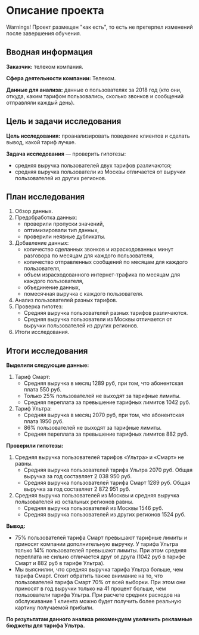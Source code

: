 # Описание проекта

Warnings! Проект размещен "как есть", то есть не претерпел изменений после завершения обучения.

## Вводная информация
**Заказчик:** телеком компания.

**Сфера деятельности компании:** Телеком.

**Данные для анализа:** данные о пользователях за 2018 год (кто они, откуда, каким тарифом пользовались, сколько звонков и сообщений отправляли каждый день).

## Цель и задачи исследования
**Цель исследования:** проанализировать поведение клиентов и сделать вывод, какой тариф лучше.

**Задача исследования** — проверить гипотезы:
* средняя выручка пользователей двух тарифов различаются;
* средняя выручка пользователи из Москвы отличается от выручки пользователей из других регионов.

## План исследования

1. Обзор данных.
2. Предобработка данных:
    * проверили пропуски значений,
    * оптимизировали тип данных,
    * проверили неявные дубликаты.
3. Добавление данных:
    * количество сделанных звонков и израсходованных минут разговора по месяцам для каждого пользователя,
    * количество отправленных сообщений по месяцам для каждого пользователя,
    * объем израсходованного интернет-трафика по месяцам для каждого пользователя,
    * объединение данных,
    * помесячная выручка с каждого пользователя.
4. Анализ пользователей разных тарифов.
5. Проверка гипотез:
    * Cредняя выручка пользователей разных тарифов различаются.
    * Средняя выручка пользователи из Москвы отличается от выручки пользователей из других регионов.
6. Итоги исследования.

## Итоги исследования

**Выделили следующие данные:**
1. Тариф Смарт:
    * Средняя выручка в месяц 1289 руб, при том, что абонентская плата 550 руб.
    * Только 25% пользователей не выходят за тарифные лимиты.
    * Средняя переплата за превышение тарифных лимитов 1042 руб.
2. Тариф Ультра:
    * Средняя выручка в месяц 2070 руб, при том, что абонентская плата 1950 руб.
    * 86% пользователей не выходят за тарифные лимиты.
    * Средняя переплата за превышение тарифных лимитов 882 руб.

**Проверили гипотезы:**
1. Средняя выручка пользователей тарифов «Ультра» и «Смарт» не равны.
    * Средняя выручка пользователей тарифа Ультра 2070 руб. Общая выручка за год составляет 2 038 950 руб.
    * Средняя выручка пользователей тарифа Смарт 1289 руб. Общая выручка за год составляет 2 872 951 руб.
2. Средняя выручка пользователей из Москвы и средняя выручка пользователей из остальных регионов равны.
    * Средняя выручка пользователей из Москвы 1546 руб.
    * Средняя выручка пользователей из других регионов 1524 руб.

**Вывод:**
* 75% пользователей тарифа Смарт превышают тарифные лимиты и приносят компании дополнительную выручку. У тарифа Ультра только 14% пользователей превышают лимиты. При этом средняя переплата не сильно отличается друг от друга (1042 руб в тарифе Смарт и 882 руб в тарифе Ультра).
* Мы выяснилии, что средняя выручка тарифа Ультра больше, чем тарифа Смарт. Стоит обратить также внимание на то, что пользователей тарифа Смарт 70% от всей выборки. При этом они приносят в год выручки только на 41 процент больше, чем пользователи тарифа Ультра. При расчете средних расходов на обслуживание 1 клиента можно будет получить более реальную картину получаемой прибыли.

**По результатам данного анализа рекомендуем увеличить рекламные бюджеты для тарифа Ультра.**
